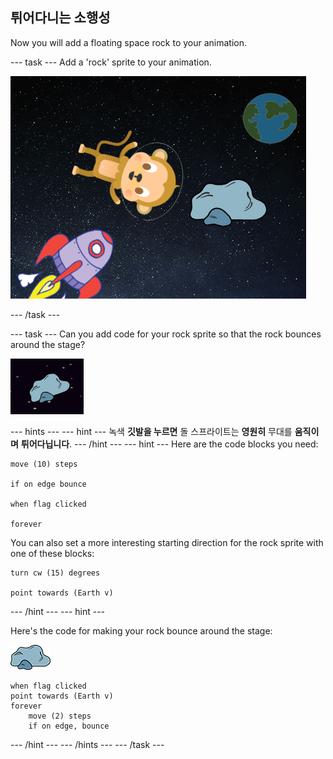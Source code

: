 ## 튀어다니는 소행성

Now you will add a floating space rock to your animation.

\--- task \--- Add a 'rock' sprite to your animation.

![돌 스프라이트 추가하기](images/space-rock-sprite.png)

\--- /task \---

\--- task \--- Can you add code for your rock sprite so that the rock bounces around the stage?

![튀어다니는 돌 테스트](images/space-bounce-test.png)

\--- hints \--- \--- hint \--- 녹색 **깃발을 누르면** 돌 스프라이트는 **영원히** 무대를 **움직이며** **튀어다닙니다**. \--- /hint \--- \--- hint \--- Here are the code blocks you need:

```blocks3
move (10) steps

if on edge bounce

when flag clicked

forever
```

You can also set a more interesting starting direction for the rock sprite with one of these blocks:

```blocks3
turn cw (15) degrees

point towards (Earth v)
```

\--- /hint \--- \--- hint \---

Here's the code for making your rock bounce around the stage:

![Rock sprite](images/sprite-rock.png)

```blocks3
when flag clicked
point towards (Earth v)
forever
    move (2) steps
    if on edge, bounce
```

\--- /hint \--- \--- /hints \--- \--- /task \---